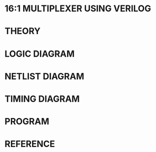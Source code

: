 # 16:1  MULTIPLEXER  USING VERILOG

# THEORY

# LOGIC DIAGRAM

# NETLIST DIAGRAM

# TIMING DIAGRAM

# PROGRAM

# REFERENCE
